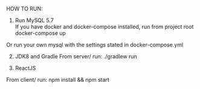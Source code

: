 HOW TO RUN:

1. Run MySQL 5.7<br/>
If you have docker and docker-compose installed, run from project root<br/> 
docker-compose up<br/>

Or run your own mysql with the settings stated in docker-compose.yml 

2. JDK8 and Gradle
From server/ run:
./gradlew run

3. ReactJS

From client/ run:
npm install && npm start

